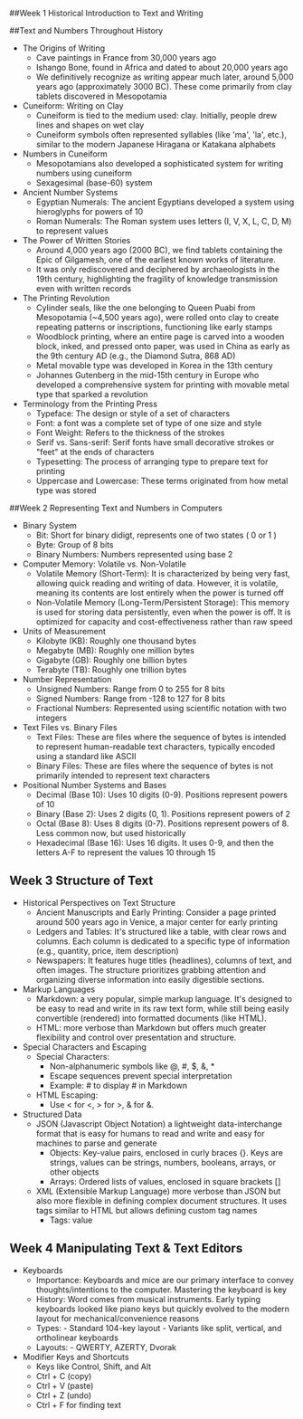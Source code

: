 ##Week 1 Historical Introduction to Text and Writing

##Text and Numbers Throughout History

- The Origins of Writing
    - Cave paintings in France from 30,000 years ago
    - Ishango Bone, found in Africa and dated to about 20,000 years ago
    - We definitively recognize as writing appear much later, around 5,000 years ago (approximately 3000 BC). These come primarily from clay tablets discovered in Mesopotamia
- Cuneiform: Writing on Clay
    - Cuneiform is tied to the medium used: clay. Initially, people drew lines and shapes on wet clay
    - Cuneiform symbols often represented syllables (like 'ma', 'la', etc.), similar to the modern Japanese Hiragana or Katakana alphabets
- Numbers in Cuneiform
    - Mesopotamians also developed a sophisticated system for writing numbers using cuneiform
    - Sexagesimal (base-60) system
- Ancient Number Systems
    - Egyptian Numerals: The ancient Egyptians developed a system using hieroglyphs for powers of 10
    - Roman Numerals: The Roman system uses letters (I, V, X, L, C, D, M) to represent values
- The Power of Written Stories
    - Around 4,000 years ago (2000 BC), we find tablets containing the Epic of Gilgamesh, one of the earliest known works of literature.
    - It was only rediscovered and deciphered by archaeologists in the 19th century, highlighting the fragility of knowledge transmission even with written records
- The Printing Revolution
    - Cylinder seals, like the one belonging to Queen Puabi from Mesopotamia (~4,500 years ago), were rolled onto clay to create repeating patterns or inscriptions, functioning like early stamps
    - Woodblock printing, where an entire page is carved into a wooden block, inked, and pressed onto paper, was used in China as early as the 9th century AD (e.g., the Diamond Sutra, 868 AD)
    - Metal movable type was developed in Korea in the 13th century
    - Johannes Gutenberg in the mid-15th century in Europe who developed a comprehensive system for printing with movable metal type that sparked a revolution
- Terminology from the Printing Press
    - Typeface: The design or style of a set of characters
    - Font: a font was a complete set of type of one size and style
    - Font Weight: Refers to the thickness of the strokes
    - Serif vs. Sans-serif: Serif fonts have small decorative strokes or "feet" at the ends of characters
    - Typesetting: The process of arranging type to prepare text for printing
    - Uppercase and Lowercase: These terms originated from how metal type was stored

##Week 2 Representing Text and Numbers in Computers

- Binary System
    - Bit: Short for binary didigt, represents one of two states ( 0 or 1 )
    - Byte: Group of 8 bits
    - Binary Numbers: Numbers represented using base 2
- Computer Memory: Volatile vs. Non-Volatile
    - Volatile Memory (Short-Term): It is characterized by being very fast, allowing quick reading and writing of data. However, it is volatile, meaning its contents are lost entirely when the power is turned off
    - Non-Volatile Memory (Long-Term/Persistent Storage): This memory is used for storing data persistently, even when the power is off. It is optimized for capacity and cost-effectiveness rather than raw speed
- Units of Measurement
    - Kilobyte (KB): Roughly one thousand bytes
    - Megabyte (MB): Roughly one million bytes
    - Gigabyte (GB): Roughly one billion bytes
    - Terabyte (TB): Roughly one trillion bytes
- Number Representation
    - Unsigned Numbers: Range from 0 to 255 for 8 bits
    - Signed Numbers: Range from -128 to 127 for 8 bits
    - Fractional Numbers: Represented using scientific notation with two integers
- Text Files vs. Binary Files
    - Text Files: These are files where the sequence of bytes is intended to represent human-readable text characters, typically encoded using a standard like ASCII
    - Binary Files: These are files where the sequence of bytes is not primarily intended to represent text characters
- Positional Number Systems and Bases
    - Decimal (Base 10): Uses 10 digits (0-9). Positions represent powers of 10
    - Binary (Base 2): Uses 2 digits (0, 1). Positions represent powers of 2
    - Octal (Base 8): Uses 8 digits (0-7). Positions represent powers of 8. Less common now, but used historically
    - Hexadecimal (Base 16): Uses 16 digits. It uses 0-9, and then the letters A-F to represent the values 10 through 15

## Week 3 Structure of Text

- Historical Perspectives on Text Structure
    - Ancient Manuscripts and Early Printing: Consider a page printed around 500 years ago in Venice, a major center for early printing
    - Ledgers and Tables: It's structured like a table, with clear rows and columns. Each column is dedicated to a specific type of information (e.g., quantity, price, item description)
    - Newspapers: It features huge titles (headlines), columns of text, and often images. The structure prioritizes grabbing attention and organizing diverse information into easily digestible sections.
- Markup Languages
    - Markdown: a very popular, simple markup language. It's designed to be easy to read and write in its raw text form, while still being easily convertible (rendered) into formatted documents (like HTML).
    - HTML: more verbose than Markdown but offers much greater flexibility and control over presentation and structure.
- Special Characters and Escaping
    - Special Characters: 
        - Non-alphanumeric symbols like @, #, $, &, *
        - Escape sequences prevent special interpretation
        - Example: \# to display # in Markdown
    - HTML Escaping:
        - Use &lt; for <, &gt; for >, &amp; for &.
- Structured Data
    - JSON (Javascript Object Notation) a lightweight data-interchange format that is easy for humans to read and write and easy for machines to parse and generate
        - Objects: Key-value pairs, enclosed in curly braces {}. Keys are strings, values can be strings, numbers, booleans, arrays, or other objects
        - Arrays: Ordered lists of values, enclosed in square brackets []
    - XML (Extensible Markup Language) more verbose than JSON but also more flexible in defining complex document structures. It uses tags similar to HTML but allows defining custom tag names
        - Tags: <tag>value</tag>

## Week 4 Manipulating Text & Text Editors

- Keyboards
    - Importance: Keyboards and mice are our primary interface to convey thoughts/intentions to the computer. Mastering the keyboard is key
    - History: Word comes from musical instruments. Early typing keyboards looked like piano keys but quickly evolved to the modern layout for mechanical/convenience reasons
    - Types:
          - Standard 104-key layout
          - Variants like split, vertical, and ortholinear keyboards
    - Layouts:
          - QWERTY, AZERTY, Dvorak
- Modifier Keys and Shortcuts
    - Keys like Control, Shift, and Alt
    - Ctrl + C (copy)
    - Ctrl + V (paste)
    - Ctrl + Z (undo)
    - Ctrl + F for finding text




